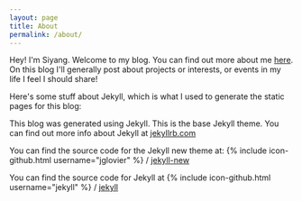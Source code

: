 ```yaml
---
layout: page
title: About
permalink: /about/
---
```


Hey! I'm Siyang. Welcome to my blog.
You can find out more about me [here](http://siyangsun.github.io/).
On this blog I'll generally post about projects or interests, or events in my life I feel I should share!



Here's some stuff about Jekyll, which is what I used to generate the static pages for this blog:

This blog was generated using Jekyll. This is the base Jekyll theme. You can find out more info about Jekyll at [jekyllrb.com](http://jekyllrb.com/)

You can find the source code for the Jekyll new theme at:
{% include icon-github.html username="jglovier" %} /
[jekyll-new](https://github.com/jglovier/jekyll-new)

You can find the source code for Jekyll at
{% include icon-github.html username="jekyll" %} /
[jekyll](https://github.com/jekyll/jekyll)
